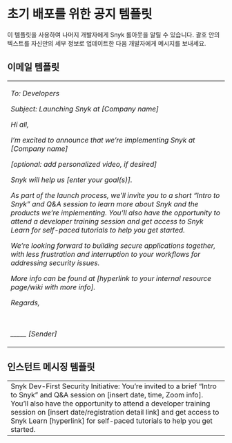 # 초기 배포를 위한 공지 템플릿

이 템플릿을 사용하여 나머지 개발자에게 Snyk 롤아웃을 알릴 수 있습니다. 괄호 안의 텍스트를 자신만의 세부 정보로 업데이트한 다음 개발자에게 메시지를 보내세요.

## 이메일 템플릿

|                                                                                                                                                                                                                                                                                                                                                                                                                                                                                                                                                                                                                                                                                                                                                                                                                                                                                                                                                                                                                 |
| --------------------------------------------------------------------------------------------------------------------------------------------------------------------------------------------------------------------------------------------------------------------------------------------------------------------------------------------------------------------------------------------------------------------------------------------------------------------------------------------------------------------------------------------------------------------------------------------------------------------------------------------------------------------------------------------------------------------------------------------------------------------------------------------------------------------------------------------------------------------------------------------------------------------------------------------------------------------------------------------------------------- |
| <p><em>To: Developers</em></p><p><em>Subject: Launching Snyk at [Company name]</em></p><p><em>Hi all,</em></p><p><em>I’m excited to announce that we’re implementing Snyk at [Company name]</em></p><p><em>[optional: add personalized video, if desired]</em></p><p><em>Snyk will help us [enter your goal(s)].</em></p><p><em>As part of the launch process, we’ll invite you to a short “Intro to Snyk” and Q&#x26;A session to learn more about Snyk and the products we’re implementing. You’ll also have the opportunity to attend a developer training session and get access to Snyk Learn for self-paced tutorials to help you get started.</em></p><p><em>We’re looking forward to building secure applications together, with less frustration and interruption to your workflows for addressing security issues.</em></p><p><em>More info can be found at [hyperlink to your internal resource page/wiki with more info].</em></p><p><em>Regards,</em></p><p><br></p><p><em>_____ [Sender]</em></p> |

## 인스턴트 메시징 템플릿

|                                                                                                                                                                                                                                                                                                                                                   |
| ------------------------------------------------------------------------------------------------------------------------------------------------------------------------------------------------------------------------------------------------------------------------------------------------------------------------------------------------- |
| Snyk Dev-First Security Initiative: You’re invited to a brief “Intro to Snyk” and Q\&A session on \[insert date, time, Zoom info]. You’ll also have the opportunity to attend a developer training session on \[insert date/registration detail link] and get access to Snyk Learn \[hyperlink] for self-paced tutorials to help you get started. |

###
